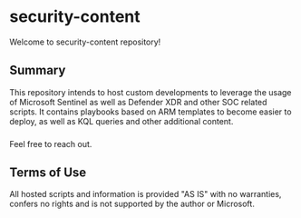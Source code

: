 # security-content
Welcome to security-content repository!

## Summary
This repository intends to host custom developments to leverage the usage of Microsoft Sentinel as well as Defender XDR and other SOC related scripts.
It contains playbooks based on ARM templates to become easier to deploy, as well as KQL queries and other additional content.

###
Feel free to reach out.

## Terms of Use
All hosted scripts and information is provided "AS IS" with no warranties, confers no rights and is not supported by the author or Microsoft.